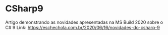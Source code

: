 # CSharp9
Artigo demonstrando as novidades apresentadas na MS Build 2020 sobre o C# 9
Link: https://eschechola.com.br/2020/06/16/novidades-do-csharp-9
